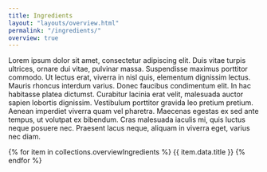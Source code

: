 ```yaml
---
title: Ingredients
layout: "layouts/overview.html"
permalink: "/ingredients/"
overview: true
---
```


Lorem ipsum dolor sit amet, consectetur adipiscing elit. Duis vitae turpis ultrices, ornare dui vitae, pulvinar massa. Suspendisse maximus porttitor commodo. Ut lectus erat, viverra in nisl quis, elementum dignissim lectus. Mauris rhoncus interdum varius. Donec faucibus condimentum elit. In hac habitasse platea dictumst. Curabitur lacinia erat velit, malesuada auctor sapien lobortis dignissim. Vestibulum porttitor gravida leo pretium pretium. Aenean imperdiet viverra quam vel pharetra. Maecenas egestas ex sed ante tempus, ut volutpat ex bibendum. Cras malesuada iaculis mi, quis luctus neque posuere nec. Praesent lacus neque, aliquam in viverra eget, varius nec diam.

{% for item in collections.overviewIngredients %}
{{ item.data.title }}
{% endfor %}
